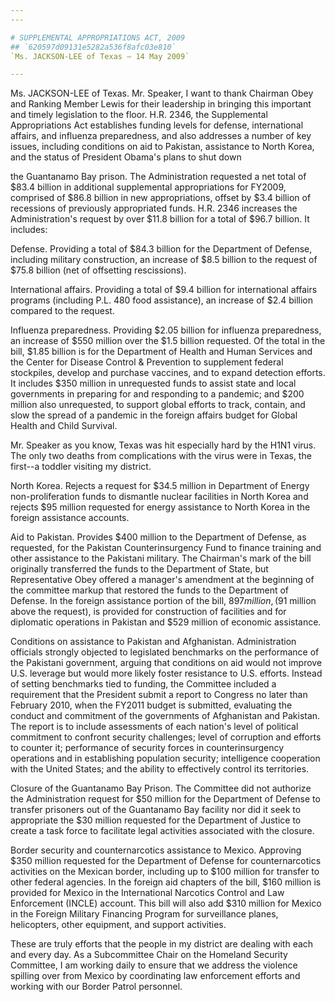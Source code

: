 ```yaml
---
---

# SUPPLEMENTAL APPROPRIATIONS ACT, 2009
## `620597d09131e5282a536f8afc03e810`
`Ms. JACKSON-LEE of Texas — 14 May 2009`

---
```



Ms. JACKSON-LEE of Texas. Mr. Speaker, I want to thank Chairman Obey 
and Ranking Member Lewis for their leadership in bringing this 
important and timely legislation to the floor. H.R. 2346, the 
Supplemental Appropriations Act establishes funding levels for defense, 
international affairs, and influenza preparedness, and also addresses a 
number of key issues, including conditions on aid to Pakistan, 
assistance to North Korea, and the status of President Obama's plans to 
shut down


the Guantanamo Bay prison. The Administration requested a net total of 
$83.4 billion in additional supplemental appropriations for FY2009, 
comprised of $86.8 billion in new appropriations, offset by $3.4 
billion of recessions of previously appropriated funds. H.R. 2346 
increases the Administration's request by over $11.8 billion for a 
total of $96.7 billion. It includes:

Defense. Providing a total of $84.3 billion for the Department of 
Defense, including military construction, an increase of $8.5 billion 
to the request of $75.8 billion (net of offsetting rescissions).

International affairs. Providing a total of $9.4 billion for 
international affairs programs (including P.L. 480 food assistance), an 
increase of $2.4 billion compared to the request.

Influenza preparedness. Providing $2.05 billion for influenza 
preparedness, an increase of $550 million over the $1.5 billion 
requested. Of the total in the bill, $1.85 billion is for the 
Department of Health and Human Services and the Center for Disease 
Control & Prevention to supplement federal stockpiles, develop and 
purchase vaccines, and to expand detection efforts. It includes $350 
million in unrequested funds to assist state and local governments in 
preparing for and responding to a pandemic; and $200 million also 
unrequested, to support global efforts to track, contain, and slow the 
spread of a pandemic in the foreign affairs budget for Global Health 
and Child Survival.

Mr. Speaker as you know, Texas was hit especially hard by the H1N1 
virus. The only two deaths from complications with the virus were in 
Texas, the first--a toddler visiting my district.

North Korea. Rejects a request for $34.5 million in Department of 
Energy non-proliferation funds to dismantle nuclear facilities in North 
Korea and rejects $95 million requested for energy assistance to North 
Korea in the foreign assistance accounts.

Aid to Pakistan. Provides $400 million to the Department of Defense, 
as requested, for the Pakistan Counterinsurgency Fund to finance 
training and other assistance to the Pakistani military. The Chairman's 
mark of the bill originally transferred the funds to the Department of 
State, but Representative Obey offered a manager's amendment at the 
beginning of the committee markup that restored the funds to the 
Department of Defense. In the foreign assistance portion of the bill, 
$897 million, ($91 million above the request), is provided for 
construction of facilities and for diplomatic operations in Pakistan 
and $529 million of economic assistance.


Conditions on assistance to Pakistan and Afghanistan. Administration 
officials strongly objected to legislated benchmarks on the performance 
of the Pakistani government, arguing that conditions on aid would not 
improve U.S. leverage but would more likely foster resistance to U.S. 
efforts. Instead of setting benchmarks tied to funding, the Committee 
included a requirement that the President submit a report to Congress 
no later than February 2010, when the FY2011 budget is submitted, 
evaluating the conduct and commitment of the governments of Afghanistan 
and Pakistan. The report is to include assessments of each nation's 
level of political commitment to confront security challenges; level of 
corruption and efforts to counter it; performance of security forces in 
counterinsurgency operations and in establishing population security; 
intelligence cooperation with the United States; and the ability to 
effectively control its territories.

Closure of the Guantanamo Bay Prison. The Committee did not authorize 
the Administration request for $50 million for the Department of 
Defense to transfer prisoners out of the Guantanamo Bay facility nor 
did it seek to appropriate the $30 million requested for the Department 
of Justice to create a task force to facilitate legal activities 
associated with the closure.

Border security and counternarcotics assistance to Mexico. Approving 
$350 million requested for the Department of Defense for 
counternarcotics activities on the Mexican border, including up to $100 
million for transfer to other federal agencies. In the foreign aid 
chapters of the bill, $160 million is provided for Mexico in the 
International Narcotics Control and Law Enforcement (INCLE) account. 
This bill will also add $310 million for Mexico in the Foreign Military 
Financing Program for surveillance planes, helicopters, other 
equipment, and support activities.

These are truly efforts that the people in my district are dealing 
with each and every day. As a Subcommittee Chair on the Homeland 
Security Committee, I am working daily to ensure that we address the 
violence spilling over from Mexico by coordinating law enforcement 
efforts and working with our Border Patrol personnel.

